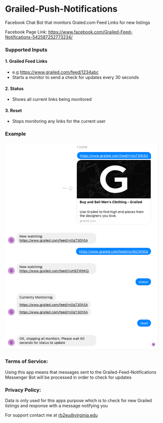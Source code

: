 # Grailed-Push-Notifications

Facebook Chat Bot that monitors Graled.com Feed Links for new listings

Facebook Page Link: https://www.facebook.com/Grailed-Feed-Notifications-542587252773234/


### Supported Inputs
#### 1. Grailed Feed Links
  - e.g  https://www.grailed.com/feed/1234abc
  - Starts a monitor to send a check for updates every 30 seconds

#### 2. Status
  - Shows all current links being monitored

#### 3. Reset
  - Stops monitoring any links for the current user


### Example
![alt-text](example.png)



### Terms of Service:
Using this app means that messages sent to the Grailed-Feed-Notifications Messenger Bot will be processed in order to check for updates
### Privacy Policy:
Data is only used for this apps purpose which is to check for new Grailed listings and response with a message notifying you

For support contact me at rb2eu@virginia.edu
